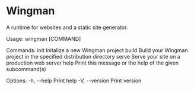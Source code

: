 # Wingman
A runtime for websites and a static site generator.

Usage: wingman [COMMAND]

Commands:
  init   Initalize a new Wingman project
  build  Build your Wingman project in the specified distribution directory
  serve  Serve your site on a production web server
  help   Print this message or the help of the given subcommand(s)

Options:
  -h, --help     Print help
  -V, --version  Print version
